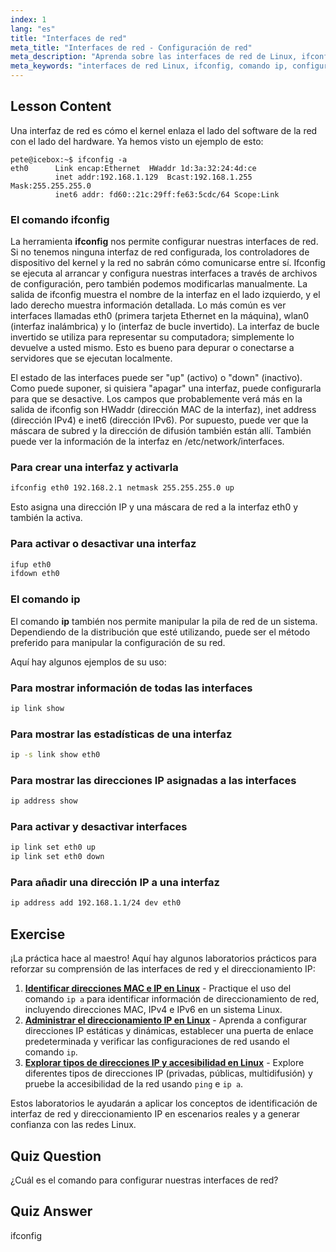 ```yaml
---
index: 1
lang: "es"
title: "Interfaces de red"
meta_title: "Interfaces de red - Configuración de red"
meta_description: "Aprenda sobre las interfaces de red de Linux, ifconfig y los comandos ip. Comprenda cómo configurar y administrar la configuración de red. ¡Comience su viaje en redes Linux!"
meta_keywords: "interfaces de red Linux, ifconfig, comando ip, configuración de red, redes Linux, principiante, tutorial, guía"
---
```


## Lesson Content

Una interfaz de red es cómo el kernel enlaza el lado del software de la red con el lado del hardware. Ya hemos visto un ejemplo de esto:

```plaintext
pete@icebox:~$ ifconfig -a
eth0      Link encap:Ethernet  HWaddr 1d:3a:32:24:4d:ce
          inet addr:192.168.1.129  Bcast:192.168.1.255  Mask:255.255.255.0
          inet6 addr: fd60::21c:29ff:fe63:5cdc/64 Scope:Link
```

### El comando ifconfig

La herramienta **ifconfig** nos permite configurar nuestras interfaces de red. Si no tenemos ninguna interfaz de red configurada, los controladores de dispositivo del kernel y la red no sabrán cómo comunicarse entre sí. Ifconfig se ejecuta al arrancar y configura nuestras interfaces a través de archivos de configuración, pero también podemos modificarlas manualmente. La salida de ifconfig muestra el nombre de la interfaz en el lado izquierdo, y el lado derecho muestra información detallada. Lo más común es ver interfaces llamadas eth0 (primera tarjeta Ethernet en la máquina), wlan0 (interfaz inalámbrica) y lo (interfaz de bucle invertido). La interfaz de bucle invertido se utiliza para representar su computadora; simplemente lo devuelve a usted mismo. Esto es bueno para depurar o conectarse a servidores que se ejecutan localmente.

El estado de las interfaces puede ser "up" (activo) o "down" (inactivo). Como puede suponer, si quisiera "apagar" una interfaz, puede configurarla para que se desactive. Los campos que probablemente verá más en la salida de ifconfig son HWaddr (dirección MAC de la interfaz), inet address (dirección IPv4) e inet6 (dirección IPv6). Por supuesto, puede ver que la máscara de subred y la dirección de difusión también están allí. También puede ver la información de la interfaz en /etc/network/interfaces.

### Para crear una interfaz y activarla

```bash
ifconfig eth0 192.168.2.1 netmask 255.255.255.0 up
```

Esto asigna una dirección IP y una máscara de red a la interfaz eth0 y también la activa.

### Para activar o desactivar una interfaz

```bash
ifup eth0
ifdown eth0
```

### El comando ip

El comando **ip** también nos permite manipular la pila de red de un sistema. Dependiendo de la distribución que esté utilizando, puede ser el método preferido para manipular la configuración de su red.

Aquí hay algunos ejemplos de su uso:

### Para mostrar información de todas las interfaces

```bash
ip link show
```

### Para mostrar las estadísticas de una interfaz

```bash
ip -s link show eth0
```

### Para mostrar las direcciones IP asignadas a las interfaces

```bash
ip address show
```

### Para activar y desactivar interfaces

```bash
ip link set eth0 up
ip link set eth0 down
```

### Para añadir una dirección IP a una interfaz

```bash
ip address add 192.168.1.1/24 dev eth0
```

## Exercise

¡La práctica hace al maestro! Aquí hay algunos laboratorios prácticos para reforzar su comprensión de las interfaces de red y el direccionamiento IP:

1. **[Identificar direcciones MAC e IP en Linux](https://labex.io/es/labs/comptia-identify-mac-and-ip-addresses-in-linux-592731)** - Practique el uso del comando `ip a` para identificar información de direccionamiento de red, incluyendo direcciones MAC, IPv4 e IPv6 en un sistema Linux.
2. **[Administrar el direccionamiento IP en Linux](https://labex.io/es/labs/comptia-manage-ip-addressing-in-linux-592736)** - Aprenda a configurar direcciones IP estáticas y dinámicas, establecer una puerta de enlace predeterminada y verificar las configuraciones de red usando el comando `ip`.
3. **[Explorar tipos de direcciones IP y accesibilidad en Linux](https://labex.io/es/labs/comptia-explore-ip-address-types-and-reachability-in-linux-592780)** - Explore diferentes tipos de direcciones IP (privadas, públicas, multidifusión) y pruebe la accesibilidad de la red usando `ping` e `ip a`.

Estos laboratorios le ayudarán a aplicar los conceptos de identificación de interfaz de red y direccionamiento IP en escenarios reales y a generar confianza con las redes Linux.

## Quiz Question

¿Cuál es el comando para configurar nuestras interfaces de red?

## Quiz Answer

ifconfig
